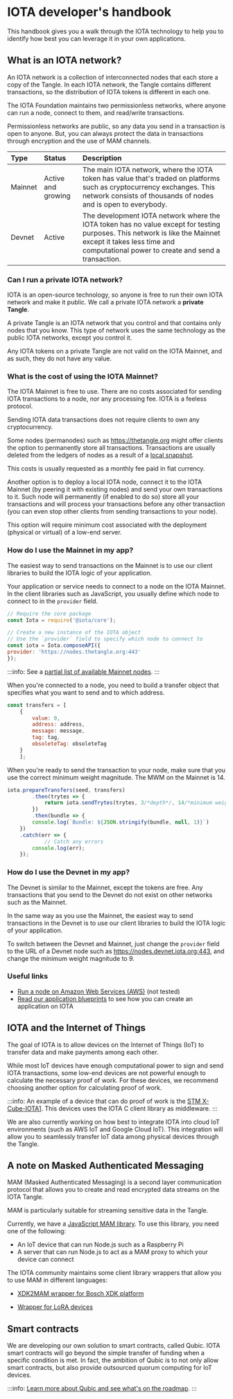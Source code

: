 # IOTA developer's handbook

This handbook gives you a walk through the IOTA technology to help you to identify how best you can leverage it in your own applications. 

## What is an IOTA network?

An IOTA network is a collection of interconnected nodes that each store a copy of the Tangle. In each IOTA network, the Tangle contains different transactions, so the distribution of IOTA tokens is different in each one.

The IOTA Foundation maintains two permissionless networks, where anyone can run a node, connect to them, and read/write transactions.

Permissionless networks are public, so any data you send in a transaction is open to anyone. But, you can always protect the data in transactions through encryption and the use of MAM channels. 

|**Type** |**Status**|**Description**|
:-----|:------|:---------|
|Mainnet|Active and growing|The main IOTA network, where the IOTA token has value that's traded on platforms such as cryptocurrency exchanges. This network consists of thousands of nodes and is open to everybody. 
|Devnet|Active|The development IOTA network where the IOTA token has no value except for testing purposes. This network is like the Mainnet except it takes less time and computational power to create and send a transaction.

### Can I run a private IOTA network?

IOTA is an open-source technology, so anyone is free to run their own IOTA network and make it public. We call a private IOTA network a **private Tangle**.

A private Tangle is an IOTA network that you control and that contains only nodes that you know. This type of network uses the same technology as the public IOTA networks, except you control it.

Any IOTA tokens on a private Tangle are not valid on the IOTA Mainnet, and as such, they do not have any value.

### What is the cost of using the IOTA Mainnet?

The IOTA Mainnet is free to use. There are no costs associated for sending IOTA transactions to a node, nor any processing fee. IOTA is a feeless protocol. 

Sending IOTA data transactions does not require clients to own any cryptocurrency.

Some nodes (permanodes) such as https://thetangle.org might offer clients the option to permanently store all transactions. Transactions are usually deleted from the ledgers of nodes as a result of a [local snapshot](../network/nodes.md#local-snapshots).

This costs is usually requested as a monthly fee paid in fiat currency.

Another option is to deploy a local IOTA node, connect it to the IOTA Mainnet (by peering it with existing nodes) and send your own transactions to it. Such node will permanently (if enabled to do so) store all your transactions and will process your transactions before any other transaction (you can even stop other clients from sending transactions to your node).

This option will require minimum cost associated with the deployment (physical or virtual) of a low-end server.

### How do I use the Mainnet in my app?

The easiest way to send transactions on the Mainnet is to use our client libraries to build the IOTA logic of your application.

Your application or service needs to connect to a node on the IOTA Mainnet. In the client libraries such as JavaScript, you usually define which node to connect to in the `provider` field.

```js
// Require the core package
const Iota = require('@iota/core');

// Create a new instance of the IOTA object
// Use the `provider` field to specify which node to connect to
const iota = Iota.composeAPI({
provider: 'https://nodes.thetangle.org:443'
});
```

:::info:
See a [partial list of available Mainnet nodes](https://iota.dance/).
:::

When you're connected to a node, you need to build a transfer object that specifies what you want to send and to which address.

```js
const transfers = [
    {
        value: 0,
        address: address,
        message: message,
        tag: tag,
        obsoleteTag: obsoleteTag 
    }
    ];
```

When you're ready to send the transaction to your node, make sure that you use the correct minimum weight magnitude. The MWM on the Mainnet is 14.

```js
iota.prepareTransfers(seed, transfers)
        .then(trytes => {
            return iota.sendTrytes(trytes, 3/*depth*/, 14/*minimum weight magnitude*/)
        })
        .then(bundle => {
        console.log(`Bundle: ${JSON.stringify(bundle, null, 1)}`)
    })
    .catch(err => {
            // Catch any errors
        console.log(err);
    });
```

### How do I use the Devnet in my app?

The Devnet is similar to the Mainnet, except the tokens are free. Any transactions that you send to the Devnet do not exist on other networks such as the Mainnet.

In the same way as you use the Mainnet, the easiest way to send transactions in the Devnet is to use our client libraries to build the IOTA logic of your application.

To switch between the Devnet and Mainnet, just change the `provider` field to the URL of a Devnet node such as https://nodes.devnet.iota.org:443, and change the minimum weight magnitude to 9.


### Useful links

- [Run a node on Amazon Web Services (AWS)](https://gitlab.com/iot.fabian.rami/iota-aws-full-node) (not tested)
- [Read our application blueprints](root://blueprints/0.1/introduction/overview.md) to see how you can create an application on IOTA

## IOTA and the Internet of Things

The goal of IOTA is to allow devices on the Internet of Things (IoT) to transfer data and make payments among each other.

While most IoT devices have enough computational power to sign and send IOTA transactions, some low-end devices are not powerful enough to calculate the necessary proof of work. For these devices, we recommend choosing another option for calculating proof of work.

:::info:
An example of a device that can do proof of work is the [STM X-Cube-IOTA1](https://www.st.com/en/embedded-software/x-cube-iota1.html). This devices uses the IOTA C client library as middleware.
:::

We are also currently working on how best to integrate IOTA into cloud IoT environments (such as AWS IoT and Google Cloud IoT). This integration will allow you to seamlessly transfer IoT data among physical devices through the Tangle.

## A note on Masked Authenticated Messaging

MAM (Masked Authenticated Messaging) is a second layer communication protocol that allows you to create and read encrypted data streams on the IOTA Tangle. 

MAM is particularly suitable for streaming sensitive data in the Tangle. 

Currently, we have a [JavaScript MAM library](root://mam/1.0/overview.md). To use this library, you need one of the following:

- An IoT device that can run Node.js such as a Raspberry Pi
- A server that can run Node.js to act as a MAM proxy to which your device can connect

The IOTA community maintains some client library wrappers that allow you to use MAM in different languages:

- [XDK2MAM wrapper for Bosch XDK platform](https://xdk2mam.io/)

- [Wrapper for LoRA devices](https://github.com/xdk2mam/xdk2mam/tree/Workbench-3.6/lora-sdcard)

## Smart contracts

We are developing our own solution to smart contracts, called Qubic. IOTA smart contracts will go beyond the simple transfer of funding when a specific condition is met. In fact, the ambition of Qubic is to not only allow smart contracts, but also provide outsourced quorum computing for IoT devices. 

:::info:
[Learn more about Qubic and see what's on the roadmap](https://qubic.iota.org/intro).
:::
